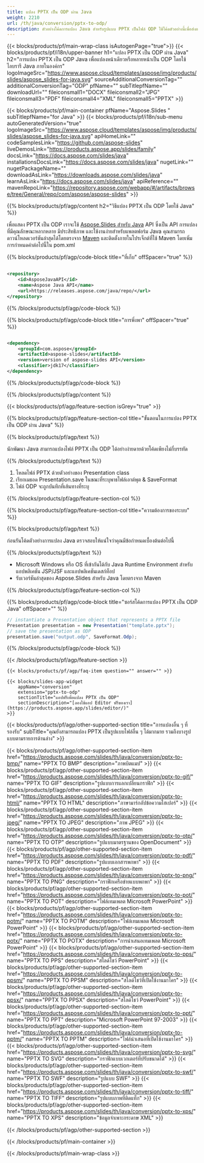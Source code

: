 ```yaml
---
title: แปลง PPTX เป็น ODP ผ่าน Java
weight: 2210
url: /th/java/conversion/pptx-to-odp/ 
description: ตัวอย่างโค้ดการแปลง Java สำหรับรูปแบบ PPTX เป็นไฟล์ ODP ใช้โค้ดตัวอย่างนี้เพื่อส่งออกงานนำเสนอ PowerPoint และ OpenOffice ไปยัง ODP ภายในแอปพลิเคชันที่ใช้ Java บนเว็บหรือเดสก์ท็อป
---
```


{{< blocks/products/pf/main-wrap-class isAutogenPage="true">}}
{{< blocks/products/pf/i18n/upper-banner h1="แปลง PPTX เป็น ODP ผ่าน Java" h2="การแปลง PPTX เป็น ODP Java เพื่อแปลงหน้าเดียวหรือหลายหน้าเป็น ODP โดยใช้ไลบรารี Java ภายในองค์กร" logoImageSrc="https://www.aspose.cloud/templates/aspose/img/products/slides/aspose_slides-for-java.svg" sourceAdditionalConversionTag="" additionalConversionTag="ODP" pfName="" subTitlepfName="" downloadUrl="" fileiconsmall1="DOCX" fileiconsmall2="JPG" fileiconsmall3="PDF" fileiconsmall4="XML" fileiconsmall5="PPTX" >}}

{{< blocks/products/pf/main-container pfName="Aspose.Slides " subTitlepfName="for Java" >}}
{{< blocks/products/pf/i18n/sub-menu autoGeneratedVersion="true" logoImageSrc="https://www.aspose.cloud/templates/aspose/img/products/slides/aspose_slides-for-java.svg" apiHomeLink="" codeSamplesLink="https://github.com/aspose-slides" liveDemosLink="https://products.aspose.app/slides/family" docsLink="https://docs.aspose.com/slides/java" installationsDocsLink="https://docs.aspose.com/slides/java" nugetLink="" nugetPackageName="" downloadAsLink="https://downloads.aspose.com/slides/java" learnAsLink="https://docs.aspose.com/slides/java" apiReference="" mavenRepoLink="https://repository.aspose.com/webapp/#/artifacts/browse/tree/General/repo/com/aspose/aspose-slides" >}}

{{% blocks/products/pf/agp/content h2="วิธีแปลง PPTX เป็น ODP โดยใช้ Java" %}}

 เพื่อแสดง PPTX เป็น ODP เราจะใช้
 [Aspose.Slides สำหรับ Java](https://products.aspose.com/slides/th/java/)
 API ซึ่งเป็น API การแปลงที่มีคุณลักษณะหลากหลาย มีประสิทธิภาพ และใช้งานง่ายสำหรับแพลตฟอร์ม Java คุณสามารถดาวน์โหลดเวอร์ชันล่าสุดได้โดยตรงจาก
 [Maven](https://repository.aspose.com/webapp/#/artifacts/browse/tree/General/repo/com/aspose/aspose-slides)
 และติดตั้งภายในโปรเจ็กต์ที่ใช้ Maven โดยเพิ่มการกำหนดค่าต่อไปนี้ใน pom.xml

{{% blocks/products/pf/agp/code-block title="ที่เก็บ" offSpacer="true" %}}

```xml

<repository>
    <id>AsposeJavaAPI</id>
    <name>Aspose Java API</name>
    <url>https://releases.aspose.com/java/repo/</url>
</repository>

```

{{% /blocks/products/pf/agp/code-block %}}

{{% blocks/products/pf/agp/code-block title="การพึ่งพา" offSpacer="true" %}}

```xml

<dependency>
    <groupId>com.aspose</groupId>
    <artifactId>aspose-slides</artifactId>
    <version>version of aspose-slides API</version>
    <classifier>jdk17</classifier>
</dependency>
```

{{% /blocks/products/pf/agp/code-block %}}

{{% /blocks/products/pf/agp/content %}}

{{< blocks/products/pf/agp/feature-section isGrey="true" >}}

{{% blocks/products/pf/agp/feature-section-col title="ขั้นตอนในการแปลง PPTX เป็น ODP ผ่าน Java" %}}

{{% blocks/products/pf/agp/text %}}

 นักพัฒนา Java สามารถแปลงไฟล์ PPTX เป็น ODP ได้อย่างง่ายดายด้วยโค้ดเพียงไม่กี่บรรทัด

{{% /blocks/products/pf/agp/text %}}

1. โหลดไฟล์ PPTX ด้วยตัวอย่างของ Presentation class
1. เรียกเมธอด Presentation.save ในขณะที่ระบุพาธไฟล์เอาต์พุต & SaveFormat
1. ไฟล์ ODP จะถูกบันทึกที่เส้นทางที่ระบุ

{{% /blocks/products/pf/agp/feature-section-col %}}

{{% blocks/products/pf/agp/feature-section-col title="ความต้องการของระบบ" %}}

{{% blocks/products/pf/agp/text %}}

 ก่อนรันโค้ดตัวอย่างการแปลง Java ตรวจสอบให้แน่ใจว่าคุณมีข้อกำหนดเบื้องต้นต่อไปนี้

{{% /blocks/products/pf/agp/text %}}

- Microsoft Windows หรือ OS ที่เข้ากันได้กับ Java Runtime Environment สำหรับแอปพลิเคชัน JSP/JSF และแอปพลิเคชันเดสก์ท็อป
- รับเวอร์ชันล่าสุดของ Aspose.Slides สำหรับ Java โดยตรงจาก Maven

{{% /blocks/products/pf/agp/feature-section-col %}}

{{% blocks/products/pf/agp/code-block title="ซอร์สโค้ดการแปลง PPTX เป็น ODP Java" offSpacer="" %}}

```cs
// instantiate a Presentation object that represents a PPTX file
Presentation presentation = new Presentation("template.pptx");
// save the presentation as ODP
presentation.save("output.odp", SaveFormat.Odp);   

```

{{% /blocks/products/pf/agp/code-block %}}

{{< /blocks/products/pf/agp/feature-section >}}

    {{< blocks/products/pf/agp/faq-item question="" answer="" >}}
 

<!-- aboutfile Starts -->

<!-- aboutfile Ends -->

    {{< blocks/slides-app-widget 
        appName="conversion"
        extension="pptx-to-odp"
        sectionTitle="แอปฟรีเพื่อแปลง PPTX เป็น ODP" 
        sectionDescription="[ลองใช้แอป Editor ฟรีของเรา](https://products.aspose.app/slides/editor/)" 
    >}}
    
{{< blocks/products/pf/agp/other-supported-section title="การแปลงอื่น ๆ ที่รองรับ" subTitle="คุณยังสามารถแปลง PPTX เป็นรูปแบบไฟล์อื่น ๆ ได้มากมาย รวมถึงบางรูปแบบตามรายการด้านล่าง" >}}

{{< blocks/products/pf/agp/other-supported-section-item href="https://products.aspose.com/slides/th/java/conversion/pptx-to-bmp/" name="PPTX TO BMP" description="ภาพบิตแมป" >}}
{{< blocks/products/pf/agp/other-supported-section-item href="https://products.aspose.com/slides/th/java/conversion/pptx-to-gif/" name="PPTX TO GIF" description="รูปแบบการแลกเปลี่ยนกราฟิก" >}}
{{< blocks/products/pf/agp/other-supported-section-item href="https://products.aspose.com/slides/th/java/conversion/pptx-to-html/" name="PPTX TO HTML" description="ภาษามาร์กอัปข้อความไฮเปอร์" >}}
{{< blocks/products/pf/agp/other-supported-section-item href="https://products.aspose.com/slides/th/java/conversion/pptx-to-jpeg/" name="PPTX TO JPEG" description="ภาพ JPEG" >}}
{{< blocks/products/pf/agp/other-supported-section-item href="https://products.aspose.com/slides/th/java/conversion/pptx-to-otp/" name="PPTX TO OTP" description="รูปแบบมาตรฐานของ OpenDocument" >}}
{{< blocks/products/pf/agp/other-supported-section-item href="https://products.aspose.com/slides/th/java/conversion/pptx-to-pdf/" name="PPTX TO PDF" description="รูปแบบเอกสารพกพา" >}}
{{< blocks/products/pf/agp/other-supported-section-item href="https://products.aspose.com/slides/th/java/conversion/pptx-to-png/" name="PPTX TO PNG" description="กราฟิกเครือข่ายแบบพกพา" >}}
{{< blocks/products/pf/agp/other-supported-section-item href="https://products.aspose.com/slides/th/java/conversion/pptx-to-pot/" name="PPTX TO POT" description="ไฟล์เทมเพลต Microsoft PowerPoint" >}}
{{< blocks/products/pf/agp/other-supported-section-item href="https://products.aspose.com/slides/th/java/conversion/pptx-to-potm/" name="PPTX TO POTM" description="ไฟล์เทมเพลต Microsoft PowerPoint" >}}
{{< blocks/products/pf/agp/other-supported-section-item href="https://products.aspose.com/slides/th/java/conversion/pptx-to-potx/" name="PPTX TO POTX" description="การนำเสนอเทมเพลต Microsoft PowerPoint" >}}
{{< blocks/products/pf/agp/other-supported-section-item href="https://products.aspose.com/slides/th/java/conversion/pptx-to-pps/" name="PPTX TO PPS" description="สไลด์โชว์ PowerPoint" >}}
{{< blocks/products/pf/agp/other-supported-section-item href="https://products.aspose.com/slides/th/java/conversion/pptx-to-ppsm/" name="PPTX TO PPSM" description="สไลด์โชว์ที่เปิดใช้งานมาโคร" >}}
{{< blocks/products/pf/agp/other-supported-section-item href="https://products.aspose.com/slides/th/java/conversion/pptx-to-ppsx/" name="PPTX TO PPSX" description="สไลด์โชว์ PowerPoint" >}}
{{< blocks/products/pf/agp/other-supported-section-item href="https://products.aspose.com/slides/th/java/conversion/pptx-to-ppt/" name="PPTX TO PPT" description="Microsoft PowerPoint 97-2003" >}}
{{< blocks/products/pf/agp/other-supported-section-item href="https://products.aspose.com/slides/th/java/conversion/pptx-to-pptm/" name="PPTX TO PPTM" description="ไฟล์นำเสนอที่เปิดใช้งานมาโคร" >}}
{{< blocks/products/pf/agp/other-supported-section-item href="https://products.aspose.com/slides/th/java/conversion/pptx-to-svg/" name="PPTX TO SVG" description="กราฟิกแบบเวกเตอร์ที่ปรับขนาดได้" >}}
{{< blocks/products/pf/agp/other-supported-section-item href="https://products.aspose.com/slides/th/java/conversion/pptx-to-swf/" name="PPTX TO SWF" description="รูปแบบ SWF" >}}
{{< blocks/products/pf/agp/other-supported-section-item href="https://products.aspose.com/slides/th/java/conversion/pptx-to-tiff/" name="PPTX TO TIFF" description="รูปแบบภาพที่ติดแท็ก" >}}
{{< blocks/products/pf/agp/other-supported-section-item href="https://products.aspose.com/slides/th/java/conversion/pptx-to-xps/" name="PPTX TO XPS" description="ข้อมูลจำเพาะกระดาษ XML" >}}

{{< /blocks/products/pf/agp/other-supported-section >}}

{{< /blocks/products/pf/main-container >}}
    
{{< /blocks/products/pf/main-wrap-class >}}